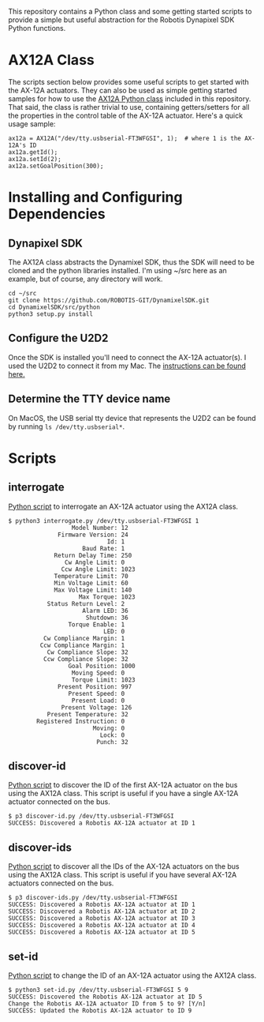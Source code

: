 This repository contains a Python class and some getting started
scripts to provide a simple but useful abstraction for the Robotis
Dynapixel SDK Python functions.



# AX12A Class

The scripts section below provides some useful scripts to get started
with the AX-12A actuators.  They can also be used as simple getting
started samples for how to use the [AX12A Python class](./AX12A.py)
included in this repository.  That said, the class is rather trivial
to use, containing getters/setters for all the properties in the
control table of the AX-12A actuator.  Here's a quick usage sample:

```
ax12a = AX12A("/dev/tty.usbserial-FT3WFGSI", 1);  # where 1 is the AX-12A's ID
ax12a.getId();
ax12a.setId(2);
ax12a.setGoalPosition(300);
```



# Installing and Configuring Dependencies

## Dynapixel SDK

The AX12A class abstracts the Dynamixel SDK, thus the SDK will need to
be cloned and the python libraries installed.  I'm using ~/src here as
an example, but of course, any directory will work.

```
cd ~/src
git clone https://github.com/ROBOTIS-GIT/DynamixelSDK.git
cd DynamixelSDK/src/python
python3 setup.py install
```



## Configure the U2D2

Once the SDK is installed you'll need to connect the AX-12A
actuator(s).  I used the U2D2 to connect it from my Mac.  The
[instructions can be found here.](https://emanual.robotis.com/docs/en/parts/interface/u2d2)



## Determine the TTY device name

On MacOS, the USB serial tty device that represents the U2D2 can be
found by running `ls /dev/tty.usbserial*`.



# Scripts

## interrogate

[Python script](./interrogate.py) to interrogate an AX-12A actuator
using the AX12A class.

```
$ python3 interrogate.py /dev/tty.usbserial-FT3WFGSI 1
                  Model Number: 12
              Firmware Version: 24
                            Id: 1
                     Baud Rate: 1
             Return Delay Time: 250
                Cw Angle Limit: 0
               Ccw Angle Limit: 1023
             Temperature Limit: 70
             Min Voltage Limit: 60
             Max Voltage Limit: 140
                    Max Torque: 1023
           Status Return Level: 2
                     Alarm LED: 36
                      Shutdown: 36
                 Torque Enable: 1
                           LED: 0
          Cw Compliance Margin: 1
         Ccw Compliance Margin: 1
           Cw Compliance Slope: 32
          Ccw Compliance Slope: 32
                 Goal Position: 1000
                  Moving Speed: 0
                  Torque Limit: 1023
              Present Position: 997
                 Present Speed: 0
                  Present Load: 0
               Present Voltage: 126
           Present Temperature: 32
        Registered Instruction: 0
                        Moving: 0
                          Lock: 0
                         Punch: 32
```


## discover-id

[Python script](./discover-id.py) to discover the ID of the first
AX-12A actuator on the bus using the AX12A class.  This script is
useful if you have a single AX-12A actuator connected on the bus.

```
$ p3 discover-id.py /dev/tty.usbserial-FT3WFGSI
SUCCESS: Discovered a Robotis AX-12A actuator at ID 1
```



## discover-ids

[Python script](./discover-ids.py) to discover all the IDs of the
AX-12A actuators on the bus using the AX12A class.  This script is
useful if you have several AX-12A actuators connected on the bus.

```
$ p3 discover-ids.py /dev/tty.usbserial-FT3WFGSI
SUCCESS: Discovered a Robotis AX-12A actuator at ID 1
SUCCESS: Discovered a Robotis AX-12A actuator at ID 2
SUCCESS: Discovered a Robotis AX-12A actuator at ID 3
SUCCESS: Discovered a Robotis AX-12A actuator at ID 4
SUCCESS: Discovered a Robotis AX-12A actuator at ID 5
```



## set-id

[Python script](./set-id.py) to change the ID of an AX-12A actuator
using the AX12A class.

```
$ python3 set-id.py /dev/tty.usbserial-FT3WFGSI 5 9
SUCCESS: Discovered the Robotis AX-12A actuator at ID 5
Change the Robotis AX-12A actuator ID from 5 to 9? [Y/n]
SUCCESS: Updated the Robotis AX-12A actuator to ID 9
```
